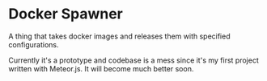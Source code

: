 Docker Spawner
==============

A thing that takes docker images and releases them with specified configurations.

Currently it's a prototype and codebase is a mess since it's my first project written with Meteor.js. It will become much better soon.